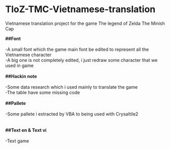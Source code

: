 # TloZ-TMC-Vietnamese-translation
Vietnamese translation project for the game The legend of Zelda The Minish Cap

<b>##Font</b>
<br/><br/>
  -A small font which the game main font be edited to represent all the Vietnamese character<br/>
  -A big one is not completely edited, i just redraw some character that we used in game
  <br/><br/>
<b>##Hackin note</b>
<br/><br/>
  -Some data research which i used mainly to translate the game<br/>
  -The table have some missing code
  <br/><br/>
<b>##Pallete</b>
<br/><br/>
  -Some pallete i extracted by VBA to being used with Crysaltile2<br/>
  <br/><br/>
<b>##Text en  & Text vi</b>
<br/><br/>
  -Text game
